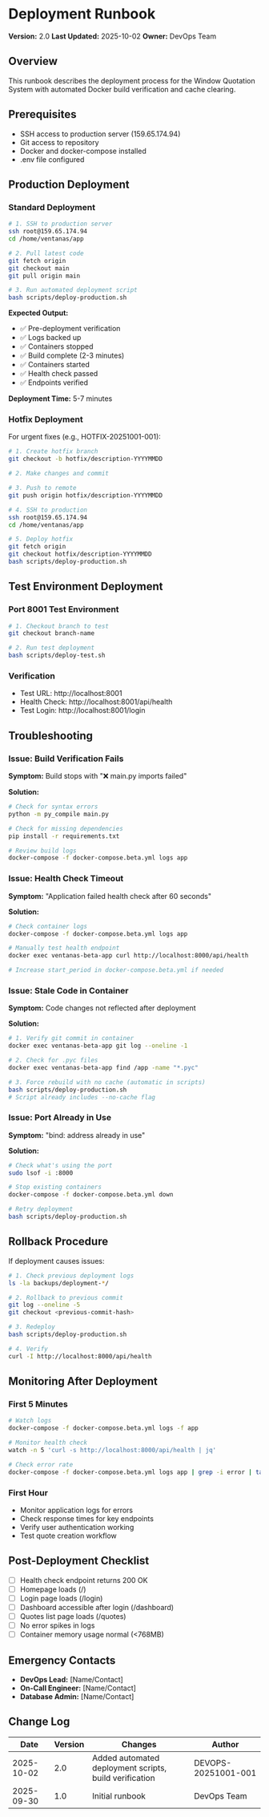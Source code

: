 # Deployment Runbook

**Version:** 2.0
**Last Updated:** 2025-10-02
**Owner:** DevOps Team

## Overview

This runbook describes the deployment process for the Window Quotation System with automated Docker build verification and cache clearing.

## Prerequisites

- SSH access to production server (159.65.174.94)
- Git access to repository
- Docker and docker-compose installed
- .env file configured

## Production Deployment

### Standard Deployment

```bash
# 1. SSH to production server
ssh root@159.65.174.94
cd /home/ventanas/app

# 2. Pull latest code
git fetch origin
git checkout main
git pull origin main

# 3. Run automated deployment script
bash scripts/deploy-production.sh
```

**Expected Output:**
- ✅ Pre-deployment verification
- ✅ Logs backed up
- ✅ Containers stopped
- ✅ Build complete (2-3 minutes)
- ✅ Containers started
- ✅ Health check passed
- ✅ Endpoints verified

**Deployment Time:** 5-7 minutes

### Hotfix Deployment

For urgent fixes (e.g., HOTFIX-20251001-001):

```bash
# 1. Create hotfix branch
git checkout -b hotfix/description-YYYYMMDD

# 2. Make changes and commit

# 3. Push to remote
git push origin hotfix/description-YYYYMMDD

# 4. SSH to production
ssh root@159.65.174.94
cd /home/ventanas/app

# 5. Deploy hotfix
git fetch origin
git checkout hotfix/description-YYYYMMDD
bash scripts/deploy-production.sh
```

## Test Environment Deployment

### Port 8001 Test Environment

```bash
# 1. Checkout branch to test
git checkout branch-name

# 2. Run test deployment
bash scripts/deploy-test.sh
```

### Verification

- Test URL: http://localhost:8001
- Health Check: http://localhost:8001/api/health
- Test Login: http://localhost:8001/login

## Troubleshooting

### Issue: Build Verification Fails

**Symptom:** Build stops with "❌ main.py imports failed"

**Solution:**
```bash
# Check for syntax errors
python -m py_compile main.py

# Check for missing dependencies
pip install -r requirements.txt

# Review build logs
docker-compose -f docker-compose.beta.yml logs app
```

### Issue: Health Check Timeout

**Symptom:** "Application failed health check after 60 seconds"

**Solution:**
```bash
# Check container logs
docker-compose -f docker-compose.beta.yml logs app

# Manually test health endpoint
docker exec ventanas-beta-app curl http://localhost:8000/api/health

# Increase start_period in docker-compose.beta.yml if needed
```

### Issue: Stale Code in Container

**Symptom:** Code changes not reflected after deployment

**Solution:**
```bash
# 1. Verify git commit in container
docker exec ventanas-beta-app git log --oneline -1

# 2. Check for .pyc files
docker exec ventanas-beta-app find /app -name "*.pyc"

# 3. Force rebuild with no cache (automatic in scripts)
bash scripts/deploy-production.sh
# Script already includes --no-cache flag
```

### Issue: Port Already in Use

**Symptom:** "bind: address already in use"

**Solution:**
```bash
# Check what's using the port
sudo lsof -i :8000

# Stop existing containers
docker-compose -f docker-compose.beta.yml down

# Retry deployment
bash scripts/deploy-production.sh
```

## Rollback Procedure

If deployment causes issues:

```bash
# 1. Check previous deployment logs
ls -la backups/deployment-*/

# 2. Rollback to previous commit
git log --oneline -5
git checkout <previous-commit-hash>

# 3. Redeploy
bash scripts/deploy-production.sh

# 4. Verify
curl -I http://localhost:8000/api/health
```

## Monitoring After Deployment

### First 5 Minutes

```bash
# Watch logs
docker-compose -f docker-compose.beta.yml logs -f app

# Monitor health check
watch -n 5 'curl -s http://localhost:8000/api/health | jq'

# Check error rate
docker-compose -f docker-compose.beta.yml logs app | grep -i error | tail -20
```

### First Hour

- Monitor application logs for errors
- Check response times for key endpoints
- Verify user authentication working
- Test quote creation workflow

## Post-Deployment Checklist

- [ ] Health check endpoint returns 200 OK
- [ ] Homepage loads (/)
- [ ] Login page loads (/login)
- [ ] Dashboard accessible after login (/dashboard)
- [ ] Quotes list page loads (/quotes)
- [ ] No error spikes in logs
- [ ] Container memory usage normal (<768MB)

## Emergency Contacts

- **DevOps Lead:** [Name/Contact]
- **On-Call Engineer:** [Name/Contact]
- **Database Admin:** [Name/Contact]

## Change Log

| Date | Version | Changes | Author |
|------|---------|---------|--------|
| 2025-10-02 | 2.0 | Added automated deployment scripts, build verification | DEVOPS-20251001-001 |
| 2025-09-30 | 1.0 | Initial runbook | DevOps Team |
